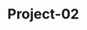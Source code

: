 # Project-02

<!-- TEAM DASHBOARD
    * please enter your name to pick up issues as you start each one
    * will help track pace and progress + get you tons of commits on github ;)
    * task timeline at bottom -->

<!-- ISSUES --
<!-- Total: 20 --           * consider how long each problem will take you to solve
<!-- Per Person: 5 --       * understand that more issues will arise as we continue to develop
<!-- Per Day: 0.625 --      * each issue you solve will reduce the amount of time the next issue will take you
<!-- Days left: 8 --        * you can do this in 8 days-->
<!--                        * you can do this for 8 days-->




<!-- PSA: Remember to install packages you’re requiring in your code and test before you push to develop or submit a pull request to main. It will make development much faster and easier :) -->

<!-- API /* pick up issue: {  } */
- how are we using the api?
- what data are we able to pull from google maps and how will we be able to manipulate it?
- can we seed location data with google maps api to prevent writing unnecessary seed information + save a ton of time?
- can we seed public restroom data with google maps api? (this would save a lot of time)
- is there just a public restrooms api or a different, better api we could use that'd be easier for us to work with?
- can we have this figured out and coded by saturday?? It will be hard to code the rest of the project without this data

SEED INFO
- this will also be time consuming if we can't figure out how to access the location or restroom data from a third party api
- seed files need to be converted to js files and completed with information enough to present multiple locations and reviews /* pick up issue: {  } */
- we need to figure out exactly what information we need from each model, why + how we're using it, where we need to send it, etc. /* pick up issue: {  } */
    - where is it all coming from and going to??
    - why??
* categories removed from MVP due to accessive api calls and time consuming logic

BCRYPT NOT WORKING
- commented out in user.js to get server running - there is a bug /* pick up issue: {  } */
-

BACK END FINISHED AND WORKING BEFORE SAT CLASS IS THE NECESSARY GOAL
*if not, we will only have one class period to complete: handlebars, styling, front end js AND the presentation - this is not enough time.

*** AFTER BACK END, WE STILL HAVE :
- many many handlebars files (+ connect them to wherever they need to be connected to) /* pick up issue: {  } */ /* pick up issue: {  } */
- html and css /* pick up issue: {  } */
    - style main.handlebars
    - style other views - code class and id names to be resusable for all these pages to minimize work + time
    - style index.html
- PLUS:
    - forms /* pick up issue: {  } */
    - event listeners /* pick up issue: {  } */
    - big huge javascript functions to iterate through all of our api calls /* pick up issue: {  } */
        * api calls can only be up to 75 per hour or something like that ** )
- front end javascript (this will have to do a lot for us in terms of functionality, this will be a lot of work and take A LOT of time)
    - search bar funcitonality /* pick up issue: {  } */
    - main menu functionality /* pick up issue: {  } */
    - rating functionality /* pick up issue: {  } */
    - event listeners for each button /* pick up issue: {  } */
    - probably more stuff
    - favorites and trip boards/saved // save for last
- deploy to Heroku /* pick up issue: { Kathryn } */
- figure out how to access it from Heroku /* pick up issue: { Kathryn } */
- present it /* pick up issue: {  } */
- readme /* pick up issue: {  } */

- presentation /* pick up issue: {  } */
    - slides
    - timing
    - meeting presentation requirements

**This alone will be tough to reach by due date - not including **
- favorites + pinboards
- user customization optiions like themes, light/dark switch, etc /* pick up issue: {  } */ -->

<!-- ** If we don't have the time to make this happen,
    we need to sit down and figure out what we can make happen
    and how we can present something we're proud of + will get us
    jobs with lots of money - we shouldn't wait till Sat to start figuring this out - we don't have time ** -->







<!-- TECHNOLOGIES
    - css framework - try materialize
    - mysql (sequelize(ORM), + professional appearing seed files)
    - express (handlebars.js)
    - node.js (dotenv, bcrypt)
    - heroku (deployement)
    - encryption/authentication for access (bcrypt, google*?)


    DESIRED FUNCTIONALITY
    - collaborative use between different users on project boards
    - third party api that gives us location and/or restroom data
    - search functionality
    - main menu functionality
    - rating functionality
    - review functionality
    - add new loo (includes location) functionality
    - save favorites funcitonality
    - log in functionality
    - search history or recent searches
    - professional appearance
    - responsive UI

    NEXT LEVEL EXTRAS
    - favorites + pinboards
    - user customization optiions ( themes, light/dark switch, etc )
    - weather api for homepage greeting/banner
    - automated scroll + transitions

    CHALLENGES + UNCHARTED TERRITORIES
    - third party api to provide location and/or restroom data
    - materialize css framework
    - handlebars framework
    - project scale



    TASK PRIORITY + ASSIGNMENTS
    *Please sign up + trade based on code speed strengths
    *If you have faster productivity, let slower coder have the task they can do fastest
    *If you're ahead of schedule, work ahead so we can kill this!

    - Tues: X
        - project idea { Janee' }
        - user story + wireframe { Kathryn }
        - file structure, repo set up, install dependencies { Kathryn }
    - Thurs: X
        - server + models { Janee' }
        - config/connection { Brandon }
        - server running { Kathryn }
    - Fri: 8
        - solidify needed data to be included in models + seeds {  }
        - solidify API { Brandon }
        - controllers/routes (create new loo, save, + review funcitonality (http methods)){ Kathryn }
        - models + seed structure {  }
        - create user logins, cookies, and properly encrypt information {  }
        - views, html, begin responsive styling {  }
        -
    - Sat: 7
        - configure search functionality (need restroom data {include location}) {  }
        - configure main menu functionality {  }
        - configure rating functionality {  }
    - Sun: 6
        - overflow day
        -
    - Mon: 5
        - configure save favorites + search history functionality {  }
        - heroku setup { Kathryn }
    - Tues: 4
        - complete MVP
        - assess where we're at and make a game plan for achieving desired final product
    - Thurs: 3
        - final touches
        - presentation plan { }
        - presentation runthrough
    - Fri: 2
        - commit final changes
    - Sat: 1
        - PRESENT






    -->
